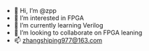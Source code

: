 - 👋 Hi, I’m @zpp
- 👀 I’m interested in FPGA
- 🌱 I’m currently learning Verilog
- 💞️ I’m looking to collaborate on FPGA leaning
- 📫 zhangshiping977@163.com
